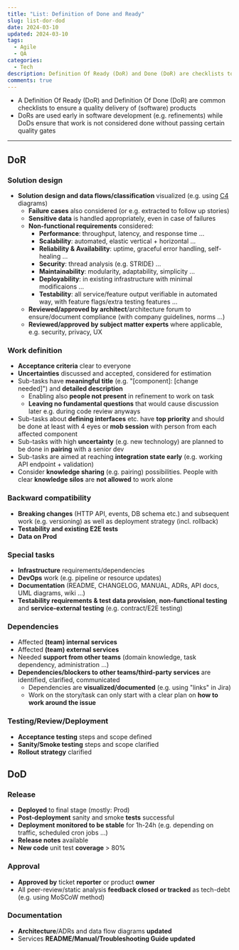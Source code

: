 ```yaml
---
title: "List: Definition of Done and Ready"
slug: list-dor-dod
date: 2024-03-10
updated: 2024-03-10
tags: 
  - Agile
  - QA
categories:
  - Tech
description: Definition Of Ready (DoR) and Done (DoR) are checklists to ensure a quality delivery of (software) products
comments: true
---
```


- A Definition Of Ready (DoR) and Definition Of Done (DoR) are common checklists to ensure a quality delivery of (software) products
- DoRs are used early in software development (e.g. refinements) while DoDs ensure that work is not considered done without passing certain quality gates

<!--more-->

---

## DoR

### Solution design

- **Solution design and data flows/classification** visualized (e.g. using [C4](https://c4model.com) diagrams)
  - **Failure cases** also considered (or e.g. extracted to follow up stories)
  - **Sensitive data** is handled appropriately, even in case of failures
  - **Non-functional requirements** considered:
    - **Performance**: throughput, latency, and response time ...
    - **Scalability**: automated, elastic vertical + horizontal ...
    - **Reliability & Availability**: uptime, graceful error handling, self-healing ...
    - **Security**: thread analysis (e.g. STRIDE) ...
    - **Maintainability**: modularity, adaptability, simplicity ...
    - **Deployability**: in existing infrastructure with minimal modificaions ...
    - **Testability**: all service/feature output verifiable in automated way, with feature flags/extra testing features ...
  - **Reviewed/approved by architect**/architecture forum to ensure/document compliance (with company guidelines, norms ...)
  - **Reviewed/approved by subject matter experts** where applicable, e.g. security, privacy, UX

### Work definition

- **Acceptance criteria** clear to everyone
- **Uncertainties** discussed and accepted, considered for estimation
- Sub-tasks have **meaningful title** (e.g. "[component]: [change needed]") and **detailed description**
    - Enabling also **people not present** in refinement to work on task
    - **Leaving no fundamental questions** that would cause discussion later e.g. during code review anyways
- Sub-tasks about **defining interfaces** etc. have **top priority** and should be done at least with 4 eyes or **mob session** with person from each affected component
- Sub-tasks with high **uncertainty** (e.g. new technology) are planned to be done in **pairing** with a senior dev
- Sub-tasks are aimed at reaching **integration state early** (e.g. working API endpoint + validation)
- Consider **knowledge sharing** (e.g. pairing) possibilities. People with clear **knowledge silos** are **not allowed** to work alone

### Backward compatibility

- **Breaking changes** (HTTP API, events, DB schema etc.) and subsequent work (e.g. versioning) as well as deployment strategy (incl. rollback)
- **Testability and existing E2E tests**
- **Data on Prod**

### Special tasks

- **Infrastructure** requirements/dependencies
- **DevOps** work (e.g. pipeline or resource updates)
- **Documentation** (README, CHANGELOG, MANUAL, ADRs, API docs, UML diagrams, wiki ...)
- **Testability requirements & test data provision**, **non-functional testing** and **service-external testing** (e.g. contract/E2E testing)

### Dependencies

- Affected **(team) internal services**
- Affected **(team) external services**
- Needed **support from other teams** (domain knowledge, task dependency, administration ...)
- **Dependencies/blockers to other teams/third-party services** are identified, clarified, communicated
    - Dependencies are **visualized/documented** (e.g. using "links" in Jira)
    - Work on the story/task can only start with a clear plan on **how to work around the issue**

### Testing/Review/Deployment

- **Acceptance testing** steps and scope defined
- **Sanity/Smoke testing** steps and scope clarified
- **Rollout strategy** clarified

## DoD

### Release
- **Deployed** to final stage (mostly: Prod)
- **Post-deployment** sanity and smoke **tests** successful
- **Deployment monitored to be stable** for 1h-24h (e.g. depending on traffic, scheduled cron jobs ...)
- **Release notes** available
- **New code** unit test **coverage** > 80%

### Approval
- **Approved by** ticket **reporter** or product **owner**
- All peer-review/static analysis **feedback closed or tracked** as tech-debt (e.g. using MoSCoW method)

### Documentation
- **Architecture**/ADRs and data flow diagrams **updated**
- Services **README/Manual/Troubleshooting Guide updated**